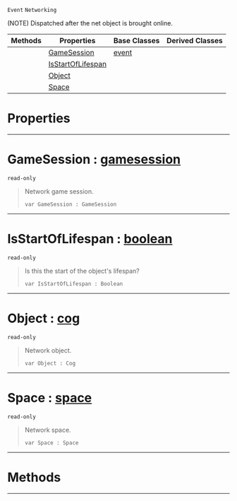  `Event` `Networking`



(NOTE) Dispatched after the net object is brought online.

|Methods|Properties|Base Classes|Derived Classes|
|---|---|---|---|
| |[GameSession](netobjectonline.md#gamesession-zilch-engine)|[event](event.md)| |
| |[IsStartOfLifespan](netobjectonline.md#isstartoflifespan-zilch-e)| | |
| |[Object](netobjectonline.md#object-zilch-engine-docum)| | |
| |[Space](netobjectonline.md#space-zilch-engine-docume)| | |


 #  Properties


---  
 #  GameSession : [gamesession](gamesession.md)

 `read-only`

> Network game session.
> ```TS:Nada
> var GameSession : GameSession


---  
 #  IsStartOfLifespan : [boolean](../nada_base_types/boolean.md)

 `read-only`

> Is this the start of the object's lifespan?
> ```TS:Nada
> var IsStartOfLifespan : Boolean


---  
 #  Object : [cog](cog.md)

 `read-only`

> Network object.
> ```TS:Nada
> var Object : Cog


---  
 #  Space : [space](space.md)

 `read-only`

> Network space.
> ```TS:Nada
> var Space : Space


---  
 #  Methods


---  
 

 